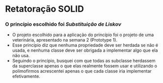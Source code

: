 # Retatoração SOLID

### O princípio escolhido foi _Substituição de Liskov_

- O projeto escolhido para a aplicação do princípio foi o projeto de uma veterinária, apresentado na semana 2 (Prototype 1).
- Esse princípio diz que nenhuma propriedade deve ser herdada se não é usada, e nenhuma classe deve ser obrigada a implementar algo que ela não usa.
- Seguindo o princípio, busquei com que todas as subclasse herdassem da superclasse apenas o que elas realmente fossem usar e utilizando o polimofirmos acrescentei apenas o que cada classe iria implementar efetivamente.
